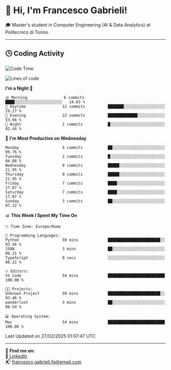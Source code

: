 # 👋 Hi, I'm Francesco Gabrieli!

🎓 Master's student in Computer Engineering (AI & Data Analytics) at Politecnico di Torino.  

---

## 🕒 Coding Activity

<!--START_SECTION:waka-->
![Code Time](http://img.shields.io/badge/Code%20Time-21%20hrs%2013%20mins-blue)

![Lines of code](https://img.shields.io/badge/From%20Hello%20World%20I%27ve%20Written-35.3%20thousand%20lines%20of%20code-blue)

**I'm a Night 🦉** 

```text
🌞 Morning                6 commits           ████░░░░░░░░░░░░░░░░░░░░░   14.63 % 
🌆 Daytime                12 commits          ███████░░░░░░░░░░░░░░░░░░   29.27 % 
🌃 Evening                22 commits          █████████████░░░░░░░░░░░░   53.66 % 
🌙 Night                  1 commits           █░░░░░░░░░░░░░░░░░░░░░░░░   02.44 % 
```
📅 **I'm Most Productive on Wednesday** 

```text
Monday                   4 commits           ██░░░░░░░░░░░░░░░░░░░░░░░   09.76 % 
Tuesday                  2 commits           █░░░░░░░░░░░░░░░░░░░░░░░░   04.88 % 
Wednesday                9 commits           █████░░░░░░░░░░░░░░░░░░░░   21.95 % 
Thursday                 9 commits           █████░░░░░░░░░░░░░░░░░░░░   21.95 % 
Friday                   7 commits           ████░░░░░░░░░░░░░░░░░░░░░   17.07 % 
Saturday                 7 commits           ████░░░░░░░░░░░░░░░░░░░░░   17.07 % 
Sunday                   3 commits           ██░░░░░░░░░░░░░░░░░░░░░░░   07.32 % 
```


📊 **This Week I Spent My Time On** 

```text
🕑︎ Time Zone: Europe/Rome

💬 Programming Languages: 
Python                   50 mins             ███████████████████████░░   93.46 % 
JSON                     3 mins              ██░░░░░░░░░░░░░░░░░░░░░░░   06.31 % 
TypeScript               0 secs              ░░░░░░░░░░░░░░░░░░░░░░░░░   00.22 % 

🔥 Editors: 
VS Code                  54 mins             █████████████████████████   100.00 % 

🐱‍💻 Projects: 
Unknown Project          50 mins             ███████████████████████░░   93.46 % 
wanderlust               3 mins              ██░░░░░░░░░░░░░░░░░░░░░░░   06.54 % 

💻 Operating System: 
Mac                      54 mins             █████████████████████████   100.00 % 
```


 Last Updated on 27/02/2025 01:07:47 UTC
<!--END_SECTION:waka-->


---



🔗 **Find me on:**  
💼 [LinkedIn](https://www.linkedin.com/in/francesco-gabrieli)  
📬 francesco.gabrieli.fg@email.com  



